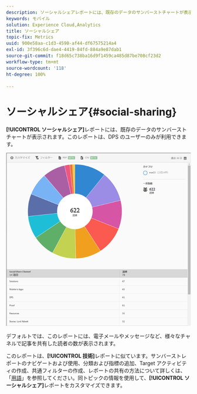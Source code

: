 ```yaml
---
description: ソーシャルシェアレポートには、既存のデータのサンバーストチャートが表示されます。このレポートは、Digital Publishing Suites（DPS）のユーザーのみが利用できます。
keywords: モバイル
solution: Experience Cloud,Analytics
title: ソーシャルシェア
topic-fix: Metrics
uuid: 900e58aa-c1d3-4590-af44-df67575214a4
exl-id: 3f396c6d-dae4-4419-84fd-884a9e87dab1
source-git-commit: f18d65c738ba16d9f1459ca485d87be708cf23d2
workflow-type: tm+mt
source-wordcount: '118'
ht-degree: 100%

---
```


# ソーシャルシェア{#social-sharing}

**[!UICONTROL ソーシャルシェア]**&#x200B;レポートには、既存のデータのサンバーストチャートが表示されます。このレポートは、DPS のユーザーのみが利用できます。

![](assets/dps_social_share.png)

デフォルトでは、このレポートには、電子メールやメッセージなど、様々なチャネルで記事を共有した読者の数が表示されます。

このレポートは、**[!UICONTROL 技術]**&#x200B;レポートに似ています。サンバーストレポートのナビゲートおよび使用、分類および指標の追加、Target アクティビティの作成、共通フィルターの作成、レポートの共有の方法について詳しくは、「[用語](/help/using/usage/reports-technology.md)」を参照してください。同トピックの情報を使用して、**[!UICONTROL ソーシャルシェア]**&#x200B;レポートをカスタマイズできます。

